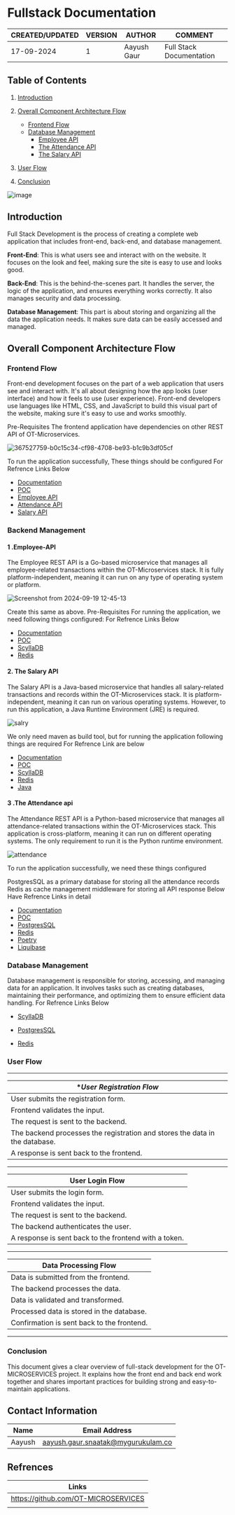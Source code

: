 # Fullstack Documentation

|CREATED/UPDATED |VERSION|AUTHOR|COMMENT|
|--------|-----------|-------|---------|
|17-09-2024|1|Aayush Gaur| Full Stack Documentation | 

## Table of Contents
1. [Introduction](#introduction)
2. [Overall Component Architecture Flow](#overall-component-architecture-flow)
   * [Frontend Flow](#frontend-flow)
    * [Database Management](#database-management)
      *  [Employee API](#employee-api)
      * [The Attendance API](#the-attendance-api)
      * [The Salary API](#the-salary-api)


3. [User Flow](#user-flow)
5. [Conclusion](#conclusion)

![image](https://github.com/user-attachments/assets/8a3c6bfe-2846-4ba2-9dcb-d8935a3ef2e8)

## Introduction

Full Stack Development is the process of creating a complete web application that includes front-end, back-end, and database management. 

**Front-End**: This is what users see and interact with on the website. It focuses on the look and feel, making sure the site is easy to use and looks good.

**Back-End**: This is the behind-the-scenes part. It handles the server, the logic of the application, and ensures everything works correctly. It also manages security and data processing.

**Database Management**: This part is about storing and organizing all the data the application needs. It makes sure data can be easily accessed and managed.


## Overall Component Architecture Flow

### Frontend Flow

Front-end development focuses on the part of a web application that users see and interact with. It's all about designing how the app looks (user interface) and how it feels to use (user experience). Front-end developers use languages like HTML, CSS, and JavaScript to build this visual part of the website, making sure it's easy to use and works smoothly.

Pre-Requisites
The frontend application have dependencies on other REST API of OT-Microservices.

![367527759-b0c15c34-cf98-4708-be93-b1c9b3df05cf](https://github.com/user-attachments/assets/a489b959-b1fc-42e3-b7dd-62ffb59855df)

To run the application successfully, These things should be configured
For Refrence Links Below
* [Documentation](https://github.com/mygurukulam-p10/Documention/blob/main/OT%20MS%20Understanding/Frontend/Detailed%20documentation/Readme.md)
* [POC](https://github.com/mygurukulam-p10/Documention/blob/main/OT%20MS%20Understanding/Frontend/Setup%20and%20run%20the%20App%20for%20POC%20/Readme.md) 
* [Employee API](https://github.com/mygurukulam-p10/Documention/blob/main/OT%20MS%20Understanding/Employee/Setup%20and%20run%20the%20App%20for%20POC%20/Readme.md)
* [Attendance API](https://github.com/mygurukulam-p10/Documention/blob/main/OT%20MS%20Understanding/Attendance/%20%20%20%09%20Setup%20and%20run%20the%20App%20for%20POC/readme.md)
* [Salary API](https://github.com/mygurukulam-p10/Documention/blob/main/OT%20MS%20Understanding/Salary/Setup%20and%20POC/README.md)


### Backend Management

#### 1 .Employee-API
The Employee REST API is a Go-based microservice that manages all employee-related transactions within the OT-Microservices stack. It is fully platform-independent, meaning it can run on any type of operating system or platform.

![Screenshot from 2024-09-19 12-45-13](https://github.com/user-attachments/assets/fede28a3-554d-44d2-a05d-ea48e80f3cf4)

Create this same as above.
Pre-Requisites
For running the application, we need following things configured:
For Refrence Links Below
* [Documentation](https://github.com/mygurukulam-p10/Documention/blob/main/OT%20MS%20Understanding/Employee/Detailed%20Document/Readme.md) 
* [POC](https://github.com/mygurukulam-p10/Documention/blob/main/OT%20MS%20Understanding/Employee/Setup%20and%20run%20the%20App%20for%20POC%20/Readme.md) 
* [ScyllaDB](https://github.com/mygurukulam-p10/Documention/blob/main/OT%20MS%20Understanding/Scylla%20DB/Run%20ScyllaDB%20locally%20and%20POC/README.md)
* [Redis](https://github.com/mygurukulam-p10/Documention/blob/main/OT%20MS%20Understanding/Redis/Setup%20and%20run%20App%20for%20POC/README.md)

#### 2. The Salary API
The Salary API is a Java-based microservice that handles all salary-related transactions and records within the OT-Microservices stack. It is platform-independent, meaning it can run on various operating systems. However, to run this application, a Java Runtime Environment (JRE) is required.

![salry](https://github.com/user-attachments/assets/11965775-905e-4fa3-85eb-736435f4fc8e)

We only need maven as build tool, but for running the application following things are required
For Refrence Link are below 
* [Documentation](https://github.com/mygurukulam-p10/Documention/blob/main/OT%20MS%20Understanding/Salary/Detailed%20Document/README.md)
* [POC](https://github.com/mygurukulam-p10/Documention/blob/main/OT%20MS%20Understanding/Salary/Setup%20and%20POC/README.md)
* [ScyllaDB](https://github.com/mygurukulam-p10/Documention/blob/main/OT%20MS%20Understanding/Scylla%20DB/Run%20ScyllaDB%20locally%20and%20POC/README.md)
* [Redis](https://github.com/mygurukulam-p10/Documention/blob/main/OT%20MS%20Understanding/Redis/Setup%20and%20run%20App%20for%20POC/README.md)
* [Java](https://maven.apache.org/)

#### 3 .The Attendance api
The Attendance REST API is a Python-based microservice that manages all attendance-related transactions within the OT-Microservices stack. This application is cross-platform, meaning it can run on different operating systems. The only requirement to run it is the Python runtime environment.

![attendance](https://github.com/user-attachments/assets/ee552d33-f594-4580-8d6a-ef4736bf262e)

To run the application successfully, we need these things configured

PostgresSQL as a primary database for storing all the attendance records
Redis as cache management middleware for storing all API response
Below Have Refrence Links in detail
* [Documentation](https://github.com/mygurukulam-p10/Documention/blob/main/OT%20MS%20Understanding/Attendance/Detailed%20Document/README.md) 
* [POC](https://github.com/mygurukulam-p10/Documention/blob/main/OT%20MS%20Understanding/Attendance/%20%20%20%09%20Setup%20and%20run%20the%20App%20for%20POC/readme.md) 
* [PostgresSQL](https://github.com/mygurukulam-p10/Documention/blob/main/OT%20MS%20Understanding/PostgreSQL/Setup%20and%20run%20the%20PostgreSQL%20for%20POC/Readme.md) 
* [Redis](https://github.com/mygurukulam-p10/Documention/blob/main/OT%20MS%20Understanding/Redis/Setup%20and%20run%20App%20for%20POC/README.md)
* [Poetry](https://www.digitalocean.com/community/tutorials/how-to-install-poetry-to-manage-python-dependencies-on-ubuntu-22-04)
* [Liquibase](https://docs.liquibase.com/start/install/liquibase-linux-debian-ubuntu.html)

### Database Management

Database management is responsible for storing, accessing, and managing data for an application. It involves tasks such as creating databases, maintaining their performance, and optimizing them to ensure efficient data handling.
For Refrence Links Below
* [ScyllaDB](https://github.com/mygurukulam-p10/Documention/blob/main/OT%20MS%20Understanding/Scylla%20DB/Run%20ScyllaDB%20locally%20and%20POC/README.md)
  
* [PostgresSQL](https://github.com/mygurukulam-p10/Documention/blob/main/OT%20MS%20Understanding/PostgreSQL/Detailed%20Document/README.md)
  
* [Redis](https://github.com/mygurukulam-p10/Documention/blob/main/OT%20MS%20Understanding/Redis/Detailed%20Document/README.md)

### User Flow

---

| **User Registration Flow* |                
|---------------|
| User submits the registration form. |     
| Frontend validates the input. |                                     
| The request is sent to the backend. |                       
| The backend processes the registration and stores the data in the database. |        
| A response is sent back to the frontend. |                                      
---

| **User Login Flow** |                                                  
|---------------------|                                      
| User submits the login form. |                                       
| Frontend validates the input. |                                           
| The request is sent to the backend. |                                     
| The backend authenticates the user. |                                    
| A response is sent back to the frontend with a token. |            
---

| **Data Processing Flow** |                                                                                        
|---------------------------|
| Data is submitted from the frontend. |                                                               
| The backend processes the data. |                                                                         
| Data is validated and transformed. |                                                                
| Processed data is stored in the database. |                                                           
| Confirmation is sent back to the frontend. |      
                                                 
---
### Conclusion
This document gives a clear overview of full-stack development for the OT-MICROSERVICES project. It explains how the front end and back end work together and shares important practices for building strong and easy-to-maintain applications. 

## Contact Information

| Name          | Email Address                          | 
| ------------- |:--------------------------------------:|
| Aayush      | aayush.gaur.snaatak@mygurukulam.co |

## Refrences 

| Links          |
| ------------- |
|    https://github.com/OT-MICROSERVICES  | 
|     | 

